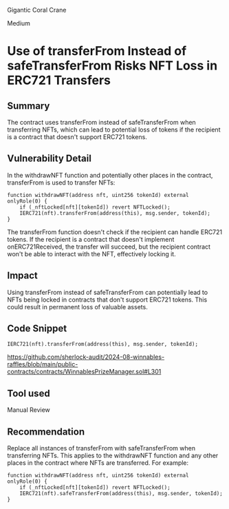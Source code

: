 Gigantic Coral Crane

Medium

# Use of transferFrom Instead of safeTransferFrom Risks NFT Loss in ERC721 Transfers

## Summary
The contract uses transferFrom instead of safeTransferFrom when transferring NFTs, which can lead to potential loss of tokens if the recipient is a contract that doesn't support ERC721 tokens.

## Vulnerability Detail
In the withdrawNFT function and potentially other places in the contract, transferFrom is used to transfer NFTs:
```solidity
function withdrawNFT(address nft, uint256 tokenId) external onlyRole(0) {
    if (_nftLocked[nft][tokenId]) revert NFTLocked();
    IERC721(nft).transferFrom(address(this), msg.sender, tokenId);
}
```
The transferFrom function doesn't check if the recipient can handle ERC721 tokens. If the recipient is a contract that doesn't implement onERC721Received, the transfer will succeed, but the recipient contract won't be able to interact with the NFT, effectively locking it.
## Impact
Using transferFrom instead of safeTransferFrom can potentially lead to NFTs being locked in contracts that don't support ERC721 tokens. This could result in permanent loss of valuable assets.
## Code Snippet
```solidity
IERC721(nft).transferFrom(address(this), msg.sender, tokenId);
```
https://github.com/sherlock-audit/2024-08-winnables-raffles/blob/main/public-contracts/contracts/WinnablesPrizeManager.sol#L301
## Tool used

Manual Review


## Recommendation
Replace all instances of transferFrom with safeTransferFrom when transferring NFTs. This applies to the withdrawNFT function and any other places in the contract where NFTs are transferred. For example:
```solidity
function withdrawNFT(address nft, uint256 tokenId) external onlyRole(0) {
    if (_nftLocked[nft][tokenId]) revert NFTLocked();
    IERC721(nft).safeTransferFrom(address(this), msg.sender, tokenId);
}
```